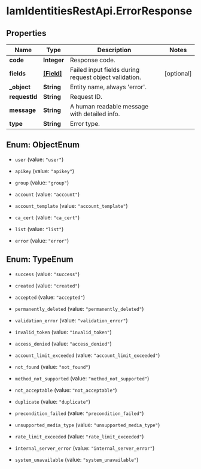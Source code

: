# IamIdentitiesRestApi.ErrorResponse

## Properties
Name | Type | Description | Notes
------------ | ------------- | ------------- | -------------
**code** | **Integer** | Response code. | 
**fields** | [**[Field]**](Field.md) | Failed input fields during request object validation. | [optional] 
**_object** | **String** | Entity name, always &#39;error&#39;. | 
**requestId** | **String** | Request ID. | 
**message** | **String** | A human readable message with detailed info. | 
**type** | **String** | Error type. | 


<a name="ObjectEnum"></a>
## Enum: ObjectEnum


* `user` (value: `"user"`)

* `apikey` (value: `"apikey"`)

* `group` (value: `"group"`)

* `account` (value: `"account"`)

* `account_template` (value: `"account_template"`)

* `ca_cert` (value: `"ca_cert"`)

* `list` (value: `"list"`)

* `error` (value: `"error"`)




<a name="TypeEnum"></a>
## Enum: TypeEnum


* `success` (value: `"success"`)

* `created` (value: `"created"`)

* `accepted` (value: `"accepted"`)

* `permanently_deleted` (value: `"permanently_deleted"`)

* `validation_error` (value: `"validation_error"`)

* `invalid_token` (value: `"invalid_token"`)

* `access_denied` (value: `"access_denied"`)

* `account_limit_exceeded` (value: `"account_limit_exceeded"`)

* `not_found` (value: `"not_found"`)

* `method_not_supported` (value: `"method_not_supported"`)

* `not_acceptable` (value: `"not_acceptable"`)

* `duplicate` (value: `"duplicate"`)

* `precondition_failed` (value: `"precondition_failed"`)

* `unsupported_media_type` (value: `"unsupported_media_type"`)

* `rate_limit_exceeded` (value: `"rate_limit_exceeded"`)

* `internal_server_error` (value: `"internal_server_error"`)

* `system_unavailable` (value: `"system_unavailable"`)




